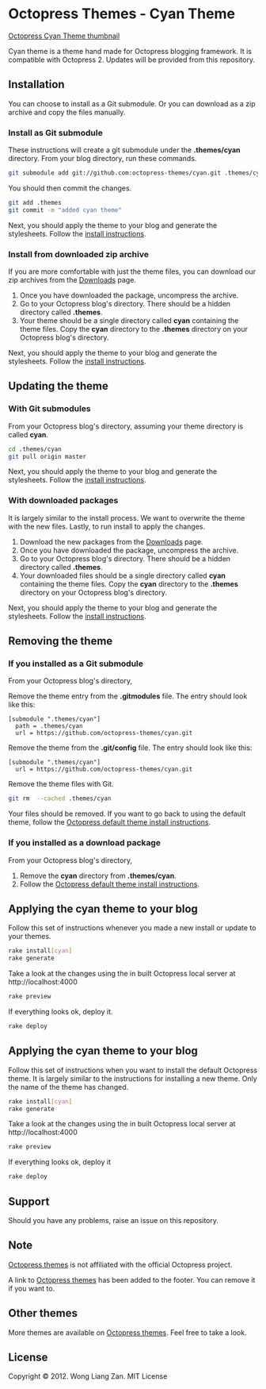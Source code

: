 # Octopress Themes - Cyan Theme

[Octopress Cyan Theme thumbnail](https://s3.amazonaws.com/static.liangzan.net/cyan-thumbnail.png)

Cyan theme is a theme hand made for Octopress blogging framework. It is compatible with Octopress 2. Updates will be provided from this repository.

## Installation

You can choose to install as a Git submodule. Or you can download as a zip archive and copy the files manually.

### Install as Git submodule

These instructions will create a git submodule under the __.themes/cyan__ directory. From your blog directory, run these commands.

``` sh
git submodule add git://github.com:octopress-themes/cyan.git .themes/cyan
```

You should then commit the changes.

``` sh
git add .themes
git commit -m "added cyan theme"
```

Next, you should apply the theme to your blog and generate the stylesheets. Follow the [install instructions](#applying-the-cyan-theme-to-your-blog).

### Install from downloaded zip archive

If you are more comfortable with just the theme files, you can download our zip archives from the [Downloads](https://github.com/octopress-themes/cyan/downloads) page.

1. Once you have downloaded the package, uncompress the archive.
2. Go to your Octopress blog's directory. There should be a hidden directory called __.themes__.
3. Your theme should be a single directory called __cyan__ containing the theme files. Copy the __cyan__ directory to the __.themes__ directory on your Octopress blog's directory.

Next, you should apply the theme to your blog and generate the stylesheets. Follow the [install instructions](#applying-the-cyan-theme-to-your-blog).

## Updating the theme

### With Git submodules

From your Octopress blog's directory, assuming your theme directory is called __cyan__.

``` sh
cd .themes/cyan
git pull origin master
```

Next, you should apply the theme to your blog and generate the stylesheets. Follow the [install instructions](#applying-the-cyan-theme-to-your-blog).

### With downloaded packages

It is largely similar to the install process. We want to overwrite the theme with the new files. Lastly, to run install to apply the changes.

1. Download the new packages from the [Downloads](https://github.com/octopress-themes/cyan/downloads) page.
2. Once you have downloaded the package, uncompress the archive.
3. Go to your Octopress blog's directory. There should be a hidden directory called __.themes__.
4. Your downloaded files should be a single directory called __cyan__ containing the theme files. Copy the __cyan__ directory to the __.themes__ directory on your Octopress blog's directory.

Next, you should apply the theme to your blog and generate the stylesheets. Follow the [install instructions](#applying-the-cyan-theme-to-your-blog).

## Removing the theme

### If you installed as a Git submodule

From your Octopress blog's directory,

Remove the theme entry from the __.gitmodules__ file. The entry should look like this:
```
[submodule ".themes/cyan"]
  path = .themes/cyan
  url = https://github.com/octopress-themes/cyan.git
```

Remove the theme from the __.git/config__ file. The entry should look like this:
```
[submodule ".themes/cyan"]
  url = https://github.com/octopress-themes/cyan.git
```

Remove the theme files with Git.
``` sh
git rm  --cached .themes/cyan
```

Your files should be removed. If you want to go back to using the default theme, follow the [Octopress default theme install instructions](#applying-the-cyan-theme-to-your-blog).

### If you installed as a download package

From your Octopress blog's directory,

1. Remove the __cyan__ directory from __.themes/cyan__.
2. Follow the [Octopress default theme install instructions](#applying-the-cyantheme-to-your-blog).

## Applying the cyan theme to your blog

Follow this set of instructions whenever you made a new install or update to your themes.

``` sh
rake install[cyan]
rake generate
```

Take a look at the changes using the in built Octopress local server at http://localhost:4000

``` sh
rake preview
```

If everything looks ok, deploy it.

``` sh
rake deploy
```

## Applying the cyan theme to your blog

Follow this set of instructions when you want to install the default Octopress theme. It is largely similar to the instructions for installing a new theme. Only the name of the theme has changed.

``` sh
rake install[cyan]
rake generate
```

Take a look at the changes using the in built Octopress local server at http://localhost:4000

``` sh
rake preview
```

If everything looks ok, deploy it

``` sh
rake deploy
```

## Support

Should you have any problems, raise an issue on this repository.

## Note

[Octopress themes](http://octopressthemes.com) is not affiliated with the official Octopress project.

A link to [Octopress themes](http://octopressthemes.com) has been added to the footer. You can remove it if you want to.

## Other themes

More themes are available on [Octopress themes](http://octopressthemes.com). Feel free to take a look.

## License

Copyright &copy; 2012. Wong Liang Zan. MIT License
